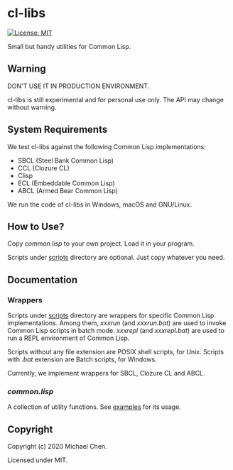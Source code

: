 # cl-libs

[![License: MIT](https://img.shields.io/badge/License-MIT-yellow.svg)](https://opensource.org/licenses/MIT)

Small but handy utilities for Common Lisp.

## Warning

DON'T USE IT IN PRODUCTION ENVIRONMENT.

cl-libs is still experimental and for personal use only. The API may change without warning.

## System Requirements

We test cl-libs against the following Common Lisp implementations:

* SBCL (Steel Bank Common Lisp)
* CCL (Clozure CL)
* Clisp
* ECL (Embeddable Common Lisp)
* ABCL (Armed Bear Common Lisp)

We run the code of cl-libs in Windows, macOS and GNU/Linux.

## How to Use?

Copy *common.lisp* to your own project. Load it in your program.

Scripts under [scripts](/scripts/) directory are optional. Just copy whatever you need.

## Documentation

### Wrappers

Scripts under [scripts](/scripts/) directory are wrappers for specific Common Lisp implementations. Among them, *xxxrun* (and *xxxrun.bat*) are used to invoke Common Lisp scripts in batch mode. *xxxrepl* (and *xxxrepl.bat*) are used to run a REPL environment of Common Lisp.

Scripts without any file extension are POSIX shell scripts, for Unix. Scripts with *.bat* extension are Batch scripts, for Windows.

Currently, we implement wrappers for SBCL, Clozure CL and ABCL.

### *common.lisp*

A collection of utility functions. See [examples](/examples/) for its usage.

## Copyright

Copyright (c) 2020 Michael Chen.

Licensed under MIT.

